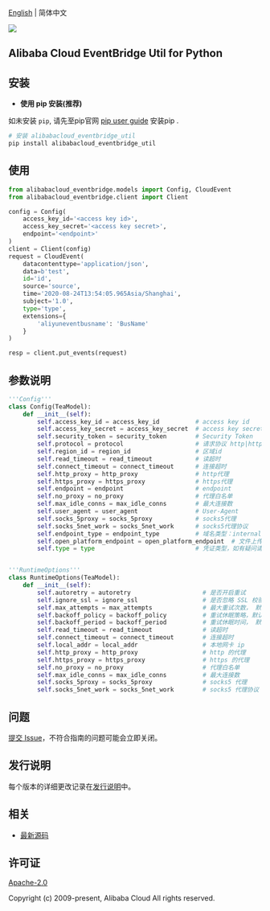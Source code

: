 [English](README.md) | 简体中文

![](https://aliyunsdk-pages.alicdn.com/icons/AlibabaCloud.svg)

## Alibaba Cloud EventBridge Util for Python


## 安装

- **使用 pip 安装(推荐)**

如未安装 `pip`, 请先至pip官网 [pip user guide](https://pip.pypa.io/en/stable/installing/ "pip User Guide") 安装pip .

```bash
# 安装 alibabacloud_eventbridge_util
pip install alibabacloud_eventbridge_util
```

## 使用

```python
from alibabacloud_eventbridge.models import Config, CloudEvent
from alibabacloud_eventbridge.client import Client

config = Config(
    access_key_id='<access key id>',
    access_key_secret='<access key secret>',
    endpoint='<endpoint>'
)
client = Client(config)
request = CloudEvent(
    datacontenttype='application/json',
    data=b'test',
    id='id',
    source='source',
    time='2020-08-24T13:54:05.965Asia/Shanghai',
    subject='1.0',
    type='type',
    extensions={
        'aliyuneventbusname': 'BusName'
    }
)

resp = client.put_events(request)
```

## 参数说明

```python
'''Config'''
class Config(TeaModel):
    def __init__(self):
        self.access_key_id = access_key_id          # access key id
        self.access_key_secret = access_key_secret  # access key secret
        self.security_token = security_token        # Security Token
        self.protocol = protocol                    # 请求协议 http|https
        self.region_id = region_id                  # 区域id
        self.read_timeout = read_timeout            # 读超时
        self.connect_timeout = connect_timeout      # 连接超时
        self.http_proxy = http_proxy                # http代理
        self.https_proxy = https_proxy              # https代理
        self.endpoint = endpoint                    # endpoint
        self.no_proxy = no_proxy                    # 代理白名单
        self.max_idle_conns = max_idle_conns        # 最大连接数
        self.user_agent = user_agent                # User-Agent
        self.socks_5proxy = socks_5proxy            # socks5代理
        self.socks_5net_work = socks_5net_work      # socks5代理协议
        self.endpoint_type = endpoint_type          # 域名类型：internal，accelerate 或不填
        self.open_platform_endpoint = open_platform_endpoint  # 文件上传时授权使用的域名(目前暂不需要填写)
        self.type = type                            # 凭证类型，如有疑问请参考https://github.com/aliyun/credentials-python/blob/master/README-CN.md


'''RuntimeOptions'''
class RuntimeOptions(TeaModel):
    def __init__(self):
        self.autoretry = autoretry                    # 是否开启重试
        self.ignore_ssl = ignore_ssl                  # 是否忽略 SSL 校验
        self.max_attempts = max_attempts              # 最大重试次数， 默认为 3
        self.backoff_policy = backoff_policy          # 重试休眠策略，默认为 no
        self.backoff_period = backoff_period          # 重试休眠时间， 默认为 1
        self.read_timeout = read_timeout              # 读超时
        self.connect_timeout = connect_timeout        # 连接超时
        self.local_addr = local_addr                  # 本地网卡 ip
        self.http_proxy = http_proxy                  # http 的代理
        self.https_proxy = https_proxy                # https 的代理
        self.no_proxy = no_proxy                      # 代理白名单
        self.max_idle_conns = max_idle_conns          # 最大连接数
        self.socks_5proxy = socks_5proxy              # socks5 代理
        self.socks_5net_work = socks_5net_work        # socks5 代理协议
```

## 问题
[提交 Issue](https://github.com/aliyun/alibabacloud-eventbridge-sdk/issues/new)，不符合指南的问题可能会立即关闭。

## 发行说明
每个版本的详细更改记录在[发行说明](./ChangeLog.md)中。

## 相关
* [最新源码](https://github.com/aliyun/alibabacloud-eventbridge-sdk)

## 许可证
[Apache-2.0](http://www.apache.org/licenses/LICENSE-2.0)

Copyright (c) 2009-present, Alibaba Cloud All rights reserved.

